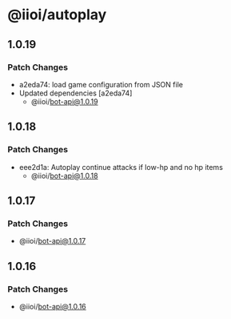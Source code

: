 # @iioi/autoplay

## 1.0.19

### Patch Changes

-   a2eda74: load game configuration from JSON file
-   Updated dependencies [a2eda74]
    -   @iioi/bot-api@1.0.19

## 1.0.18

### Patch Changes

-   eee2d1a: Autoplay continue attacks if low-hp and no hp items
    -   @iioi/bot-api@1.0.18

## 1.0.17

### Patch Changes

-   @iioi/bot-api@1.0.17

## 1.0.16

### Patch Changes

-   @iioi/bot-api@1.0.16
